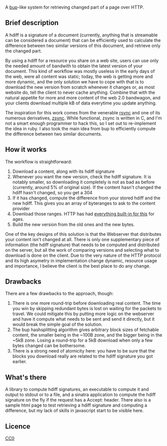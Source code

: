 A [bup](https://github.com/bup/bup/)-like system for retrieving changed
part of a page over HTTP.

## Brief description

A hdiff is a signature of a document (currently, anything that is
streamable can be considered a document) that can be efficiently used to 
calculate the difference between two similar versions of this document,
and retrieve only the changed part.

By using a hdiff for a resource you share on a web site, users can use
only the needed amount of bandwith to obtain the latest version of your
document. This kind of workflow was mostly useless in the early days of
the web, were all content was static; today, the web is getting more and
more dynamic, and the only solution we have to cope with that is to
download the new version from scratch whenever it changes or, as most
website do, tell the client to never cache anything. Combine that with
the natural appetite for more and more content of the web 2.0 bandwagon,
and your clients download multiple kB of data everytime you update
anything.

The inspiration for this work comes from the venerable
[rsync](https://samba.org/rsync) and one of its numerous derivatives,
[zsync](http://zsync.moria.org.uk/). While functional, zsync is written
in C, and I'm not a smart enough programmer to hack this, so I set out
to re-implement the idea in ruby. I also took the main idea from bup to
efficiently compute the difference between two similar documents.

## How it works

The workflow is straightforward:

1. Download a content, along with its hdiff signature
2. Whenever you want the new version, check the hdiff signature. It
   is notably smaller, so downloading it completely is not as bad as
   before (currently, around 5% of original size). If the content hasn't
   changed the hdiff hasn't changed, so you get a 304
3. If it has changed, compute the difference from your stored hdiff and
   the new hdiff. This gives you an array of byteranges to ask to the
   content provider
4. Download those ranges. HTTP has had [everything built-in for
   this](https://en.wikipedia.org/wiki/Byte_serving) for ages.
5. Build the new version from the old ones and the new bytes.

One of the key designs of this solution is that the Webserver that
distributes your content isn't changed at all. There is only one
supplementary piece of information (the hdiff signature) that needs to
be computed and distributed on the server, but all the work of comparing
versions and selecting what to download is done on the client. Due to
the very nature of the HTTP protocol and its high asymetry in
implementation change dynamic, resource usage and importance, I believe
the client is the best place to do any change.

## Drawbacks

There are a few drawbacks to the approach, though:

1. There is one more round-trip before downloading real content. The
   time you win by skipping redundant bytes is lost on waiting for the
   packets to travel. We could mitigate this by putting more logic on
   the webserver and have it compute what needs to be sent and send it
   directly, but it would break the simple goal of the solution.
2. The bup hashsplitting algorithm gives arbitrary block sizes of
   fetchable content, the smaller being in the ~100B zone, and the
   bigger being in the ~5kB zone. Losing a round-trip for a 5kB download
   when only a few bytes changed can be bothersome.
3. There is a strong need of atomicity here: you have to be sure that
   the blocks you download really are related to the hdiff signature you
   got earlier.

## What's there
A library to compute hdiff signatures, an executable to compute it and
output to stdout or to a file, and a sinatra application to compute the
hdiff signature on the fly if the request has a Accept: header. There
also is a sample html page to test retrieving a hdiff signature and
computing a difference, but my lack of skills in javascript start to be
visible here.

## Licence
[CC0](https://creativecommons.org/publicdomain/zero/1.0/)
